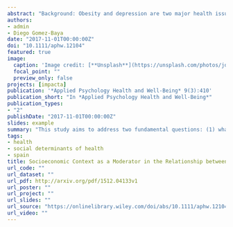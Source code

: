 ```yaml
---
abstract: "Background: Obesity and depression are two major health issues in contemporary societies. This study aims to address two fundamental questions: (1) what is the impact of macro-level adverse socioeconomic circumstances on depression? and (2) how do macro-level variations in the socioeconomic context affect the relationship between body mass index (BMI) and depression? Methods: Data from the 7th round of the European Social Survey were used, collected from a sample size of 37,623 participants and aggregated around a total of 20 countries. A random intercept multilevel model was constructed to study the variations in the relationship between depression and BMI. The contextual effect of risk of poverty, unemployment rate, and gross domestic product per capita were studied at the country level. Results: First, both unemployment and poverty risk were found to be positively associated with depressive disorders. Second, the results show that a higher risk of poverty at the macro level may increase the effect of BMI on depression in European countries. Conclusion: The present study provides new evidence suggesting that the obesity-depression relationship will be, on average, stronger in countries with poor socioeconomic conditions. Therefore, adverse socioeconomic contextual conditions may increase depression associated with obesity."
authors:
- admin
- Diego Gomez-Baya
date: "2017-11-01T00:00:00Z"
doi: "10.1111/aphw.12104"
featured: true
image:
  caption: 'Image credit: [**Unsplash**](https://unsplash.com/photos/jdD8gXaTZsc)'
  focal_point: ""
  preview_only: false
projects: [impacta]
publication: '*Applied Psychology Health and Well-Being* 9(3):410'
publication_short: "In *Applied Psychology Health and Well-Being*"
publication_types:
- "2"
publishDate: "2017-11-01T00:00:00Z"
slides: example
summary: "This study aims to address two fundamental questions: (1) what is the impact of macro-level adverse socioeconomic circumstances on depression? and (2) how do macro-level variations in the socioeconomic context affect the relationship between body mass index (BMI) and depression?"
tags:
- health
- social determinants of health
- spain
title: Socioeconomic Context as a Moderator in the Relationship between Body Mass Index and Depression in Europe
url_code: ""
url_dataset: ""
url_pdf: http://arxiv.org/pdf/1512.04133v1
url_poster: ""
url_project: ""
url_slides: ""
url_source: "https://onlinelibrary.wiley.com/doi/abs/10.1111/aphw.12104"
url_video: ""
---
```

